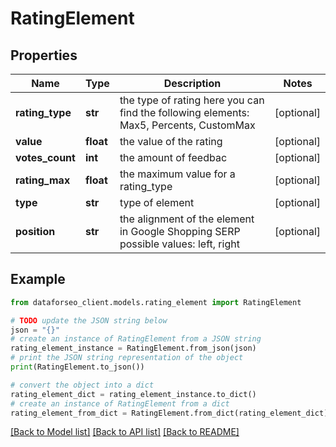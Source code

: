 # RatingElement


## Properties

Name | Type | Description | Notes
------------ | ------------- | ------------- | -------------
**rating_type** | **str** | the type of rating here you can find the following elements: Max5, Percents, CustomMax | [optional] 
**value** | **float** | the value of the rating | [optional] 
**votes_count** | **int** | the amount of feedbac | [optional] 
**rating_max** | **float** | the maximum value for a rating_type | [optional] 
**type** | **str** | type of element | [optional] 
**position** | **str** | the alignment of the element in Google Shopping SERP possible values: left, right | [optional] 

## Example

```python
from dataforseo_client.models.rating_element import RatingElement

# TODO update the JSON string below
json = "{}"
# create an instance of RatingElement from a JSON string
rating_element_instance = RatingElement.from_json(json)
# print the JSON string representation of the object
print(RatingElement.to_json())

# convert the object into a dict
rating_element_dict = rating_element_instance.to_dict()
# create an instance of RatingElement from a dict
rating_element_from_dict = RatingElement.from_dict(rating_element_dict)
```
[[Back to Model list]](../README.md#documentation-for-models) [[Back to API list]](../README.md#documentation-for-api-endpoints) [[Back to README]](../README.md)


